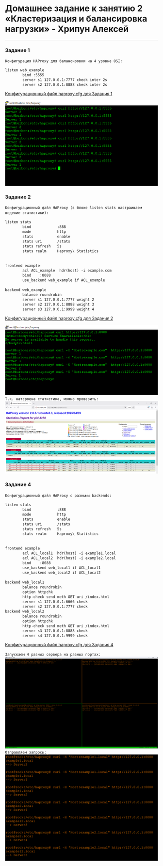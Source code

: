 # Домашнее задание к занятию 2 «Кластеризация и балансировка нагрузки» - Хрипун Алексей

---

### Задание 1
`Конфигурация HAProxy для балансировки на 4 уровне OSI:`
```
listen web_example
        bind :5555
        server s1 127.0.0.1:7777 check inter 2s
        server s2 127.0.0.1:8888 check inter 2s
```
[Конфигурационный файл haproxy.cfg для Задания 1](https://github.com/kumpelalex111/cicd-47/blob/main/task1/haproxy.cfg)

![Запросы](img/task1.png)
 

### Задание 2

`Конфигурационный файл HAProxy (в блоке listen stats настраиваем ведение статистики):`
```
listen stats
        bind            :888
        mode            http
        stats           enable
        stats uri       /stats
        stats refresh   5s
        stats realm     Haproxy\ Statistics


frontend example
        acl ACL_example  hdr(host) -i example.com
        bind    :8088
        use_backend web_example if ACL_example

backend web_example
        balance roundrobin
        server s1 127.0.0.1:7777 weight 2
        server s2 127.0.0.1:8888 weight 3
        server s3 127.0.0.1:9999 weight 4

```
[Конфигурационный файл haproxy.cfg для Задания 2](https://github.com/kumpelalex111/cicd-47/blob/main/task2/haproxy.cfg)


![Запросы](img/task2_request1.png)
`Т.к. натсроена статистика, можно проверить:`
![Запросы](img/task2_3.png)

### Задание 4
`Конфигурационный файл HAProxy с разными backends:`
```
listen stats
        bind            :888
        mode            http
        stats           enable
        stats uri       /stats
        stats refresh   5s
        stats realm     Haproxy\ Statistics


frontend example
        acl ACL_local1  hdr(host) -i example1.local
        acl ACL_local2  hdr(host) -i example2.local
        bind    :8088
        use_backend web_local1 if ACL_local1
        use_backend web_local2 if ACL_local2

backend web_local1
        balance roundrobin
        option httpchk
        http-check send meth GET uri /index.html
        server s1 127.0.0.1:6666 check
        server s2 127.0.0.1:7777 check
backend web_local2
        balance roundrobin
        option httpchk
        http-check send meth GET uri /index.html
        server s3 127.0.0.1:8888 check
        server s4 127.0.0.1:9999 check
```
[Конфигурационный файл haproxy.cfg для Задания 4](https://github.com/kumpelalex111/cicd-47/blob/main/task4/haproxy.cfg)


`Запускаем 4 разных сервера на разных портах:`
![Запросы](img/task4_1.png)
`Отправляем запросы:`
![Запросы](img/task4.png)

